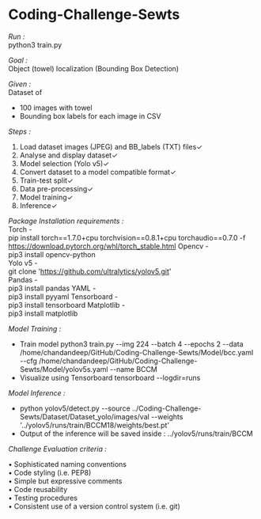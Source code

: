 # Coding-Challenge-Sewts  

*Run :*   
python3 train.py

*Goal :*   
Object (towel) localization (Bounding Box Detection)  

*Given :*  
Dataset of 
* 100 images with towel  
* Bounding box labels for each image in CSV  

*Steps :*  
1. Load dataset images (JPEG) and BB_labels (TXT) files✓  
2. Analyse and display dataset✓  
3. Model selection (Yolo v5)✓  
4. Convert dataset to a model compatible format✓  
5. Train-test split✓  
6. Data pre-processing✓  
7. Model training✓  
9. Inference✓  
 
*Package Installation requirements :*  
Torch -  
pip install torch==1.7.0+cpu torchvision==0.8.1+cpu torchaudio==0.7.0 -f https://download.pytorch.org/whl/torch_stable.html
Opencv -  
pip3 install opencv-python  
Yolo v5 -  
git clone  'https://github.com/ultralytics/yolov5.git'  
Pandas -  
pip3 install pandas
YAML -  
pip3 install pyyaml
Tensorboard -  
pip3 install tensorboard
Matplotlib -  
pip3 install matplotlib

*Model Training :*   
* Train model
python3 train.py --img 224 --batch 4 --epochs 2     --data /home/chandandeep/GitHub/Coding-Challenge-Sewts/Model/bcc.yaml --cfg /home/chandandeep/GitHub/Coding-Challenge-Sewts/Model/yolov5s.yaml --name BCCM
* Visualize using Tensorboard
tensorboard --logdir=runs

*Model Inference :*   
* python yolov5/detect.py --source ../Coding-Challenge-Sewts/Dataset/Dataset_yolo/images/val  --weights '../yolov5/runs/train/BCCM18/weights/best.pt'
* Output of the inference will be saved inside : ../yolov5/runs/train/BCCM


*Challenge Evaluation criteria :*   

• Sophisticated naming conventions  
• Code styling (i.e. PEP8)  
• Simple but expressive comments  
• Code reusability  
• Testing procedures  
• Consistent use of a version control system (i.e. git)  




